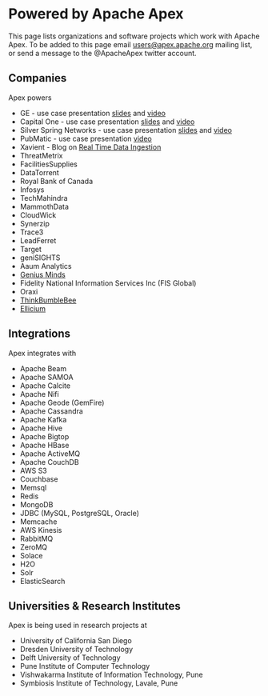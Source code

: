 # Powered by Apache Apex

This page lists organizations and software projects which work with Apache Apex. To be added to this page email users@apex.apache.org mailing list, or send a message to the @ApacheApex twitter account.


## Companies

Apex powers

* GE - use case presentation <a href="http://www.slideshare.net/ApacheApex/ge-iot-predix-time-series-data-ingestion-service-using-apache-apex-hadoop">slides</a> and <a href="https://www.youtube.com/watch?v=hmaSkXhHNu0">video</a> 
* Capital One - use case presentation <a href="http://www.slideshare.net/ApacheApex/capital-ones-next-generation-decision-in-less-than-2-ms">slides</a> and <a href="https://www.youtube.com/watch?v=98EW5NGM3u0">video</a> 
* Silver Spring Networks - use case presentation <a href="http://www.slideshare.net/ApacheApex/iot-big-data-ingestion-and-processing-in-hadoop-by-silver-spring-networks">slides</a> and <a href="https://www.youtube.com/watch?v=8VORISKeSjI">video</a>
* PubMatic - use case presentation <a href="https://www.youtube.com/watch?v=JSXpgfQFcU8">video</a>
* Xavient - Blog on <a href="https://techblog.xavient.com/real-time-data-ingestion-dip-apache-apex-co-dev-opportunity/"> Real Time Data Ingestion</a>
* ThreatMetrix
* FacilitiesSupplies
* DataTorrent
* Royal Bank of Canada
* Infosys
* TechMahindra
* MammothData
* CloudWick
* Synerzip
* Trace3
* LeadFerret
* Target
* geniSIGHTS
* Aaum Analytics
* <a href="http://www.genius-minds.com/">Genius Minds</a>
* Fidelity National Information Services Inc (FIS Global)
* Oraxi
* <a href="http://www.thinkbumblebee.com/">ThinkBumbleBee</a>
* <a href="http://www.ellicium.com/">Ellicium</a>


## Integrations

Apex integrates with

* Apache Beam
* Apache SAMOA
* Apache Calcite
* Apache Nifi
* Apache Geode (GemFire)
* Apache Cassandra
* Apache Kafka
* Apache Hive
* Apache Bigtop
* Apache HBase
* Apache ActiveMQ
* Apache CouchDB
* AWS S3
* Couchbase
* Memsql
* Redis
* MongoDB
* JDBC (MySQL, PostgreSQL, Oracle)
* Memcache
* AWS Kinesis
* RabbitMQ
* ZeroMQ
* Solace
* H2O
* Solr
* ElasticSearch


## Universities & Research Institutes

Apex is being used in research projects at

* University of California San Diego
* Dresden University of Technology
* Delft University of Technology
* Pune Institute of Computer Technology
* Vishwakarma Institute of Information Technology, Pune
* Symbiosis Institute of Technology, Lavale, Pune

